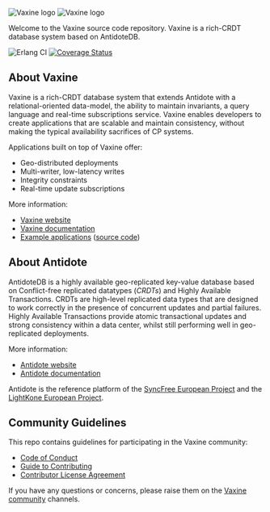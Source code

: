 ![Vaxine logo](https://vaxine.io/id/vaxine-logo-dark.png#gh-dark-mode-only)
![Vaxine logo](https://vaxine.io/id/vaxine-logo-light.png#gh-light-mode-only)

Welcome to the Vaxine source code repository. Vaxine is a rich-CRDT database system based on AntidoteDB.

![Erlang CI](https://github.com/vaxine-io/vaxine/workflows/Erlang%20CI/badge.svg)
[![Coverage Status](https://coveralls.io/repos/github/vaxine-io/vaxine/badge.svg?branch=main)](https://coveralls.io/github/vaxine-io/vaxine?branch=main)

## About Vaxine

Vaxine is a rich-CRDT database system that extends Antidote with a relational-oriented data-model, the ability to maintain invariants, a query language and real-time subscriptions service. Vaxine enables developers to create applications that are scalable and maintain consistency, without making the typical availability sacrifices of CP systems.

Applications built on top of Vaxine offer:

* Geo-distributed deployments
* Multi-writer, low-latency writes
* Integrity constraints
* Real-time update subscriptions

More information:

- [Vaxine website](https://vaxine.io)
- [Vaxine documentation](https://vaxine.io/docs)
- [Example applications](https://vaxine.io/demos) ([source code](https://github.com/vaxine-io/examples))

## About Antidote

AntidoteDB is a highly available geo-replicated key-value database based on Conflict-free replicated datatypes (*CRDTs*) and Highly Available Transactions. CRDTs are high-level replicated data types that are designed to work correctly in the presence of concurrent updates and partial failures. Highly Available Transactions provide atomic transactional updates and strong consistency within a data center, whilst still performing well in geo-replicated deployments.

More information:

- [Antidote website](https://www.antidotedb.eu)
- [Antidote documentation](https://antidotedb.gitbook.io/documentation)

Antidote is the reference platform of the [SyncFree European Project](https://syncfree.lip6.fr/) and the [LightKone European Project](https://www.lightkone.eu/).

## Community Guidelines

This repo contains guidelines for participating in the Vaxine community:

* [Code of Conduct](./CODE_OF_CONDUCT.md)
* [Guide to Contributing](./CONTRIBUTING.md)
* [Contributor License Agreement](./CLA.md)

If you have any questions or concerns, please raise them on the [Vaxine community](https://vaxine.io/project/community) channels.
